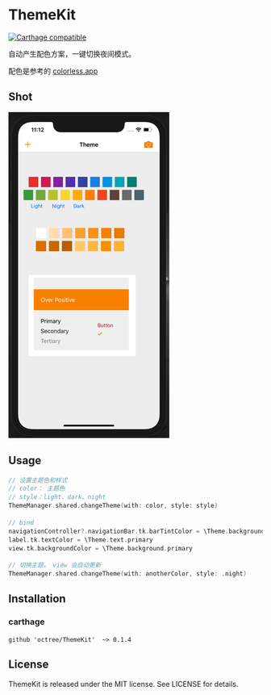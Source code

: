 # ThemeKit

[![Carthage compatible](https://img.shields.io/badge/Carthage-compatible-4BC51D.svg?style=flat)](https://github.com/Carthage/Carthage)

自动产生配色方案，一键切换夜间模式。



配色是参考的 [colorless.app](https://colorless.app/)



## Shot



![demo](./images/demo.gif)



## Usage



```swift
// 设置主题色和样式
// color： 主题色
// style：light、dark、night
ThemeManager.shared.changeTheme(with: color, style: style)

// bind
navigationController?.navigationBar.tk.barTintColor = \Theme.background.bar
label.tk.textColor = \Theme.text.primary
view.tk.backgroundColor = \Theme.background.primary

// 切换主题， view 会自动更新
ThemeManager.shared.changeTheme(with: anotherColor, style: .night)
```





## Installation



### carthage

```
github 'octree/ThemeKit'  ~> 0.1.4
```





## License



ThemeKit is released under the MIT license. See LICENSE for details.

